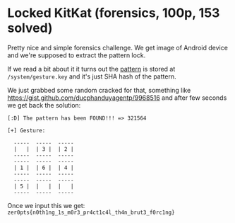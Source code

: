 # Locked KitKat (forensics, 100p, 153 solved)

Pretty nice and simple forensics challenge.
We get image of Android device and we're supposed to extract the pattern lock.

If we read a bit about it it turns out the [pattern](gesture.key) is stored at `/system/gesture.key` and it's just SHA hash of the pattern.

We just grabbed some random cracked for that, something like https://gist.github.com/ducphanduyagentp/9968516 and after few seconds we get back the solution:

```
[:D] The pattern has been FOUND!!! => 321564

[+] Gesture:

  -----  -----  -----
  |   |  | 3 |  | 2 |  
  -----  -----  -----
  -----  -----  -----
  | 1 |  | 6 |  | 4 |  
  -----  -----  -----
  -----  -----  -----
  | 5 |  |   |  |   |  
  -----  -----  -----
```

Once we input this we get: `zer0pts{n0th1ng_1s_m0r3_pr4ct1c4l_th4n_brut3_f0rc1ng}`
